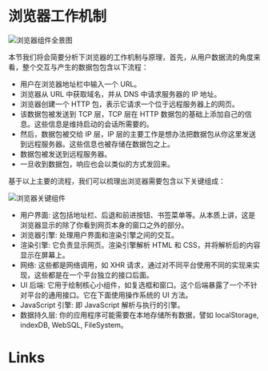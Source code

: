 # 浏览器工作机制

![浏览器组件全景图](https://s1.ax1x.com/2020/11/06/BWouqK.png)

本节我们将会简要分析下浏览器的工作机制与原理，首先，从用户数据流的角度来看，整个交互与产生的数据包包含以下流程：

- 用户在浏览器地址栏中输入一个 URL。
- 浏览器从 URL 中获取域名，并从 DNS 中请求服务器的 IP 地址。
- 浏览器创建一个 HTTP 包，表示它请求一个位于远程服务器上的网页。
- 该数据包被发送到 TCP 层，TCP 层在 HTTP 数据包的基础上添加自己的信息。这些信息是维持启动的会话所需要的。
- 然后，数据包被交给 IP 层，IP 层的主要工作是想办法把数据包从你这里发送到远程服务器。这些信息也被存储在数据包之上。
- 数据包被发送到远程服务器。
- 一旦收到数据包，响应也会以类似的方式发回来。

基于以上主要的流程，我们可以梳理出浏览器需要包含以下关键组成：

![浏览器关键组件](https://s1.ax1x.com/2020/11/06/BWIF1I.png)

- 用户界面: 这包括地址栏、后退和前进按钮、书签菜单等。从本质上讲，这是浏览器显示的除了你看到网页本身的窗口之外的部分。
- 浏览器引擎: 处理用户界面和渲染引擎之间的交互。
- 渲染引擎: 它负责显示网页。渲染引擎解析 HTML 和 CSS，并将解析后的内容显示在屏幕上。
- 网络: 这些都是网络调用，如 XHR 请求，通过对不同平台使用不同的实现来实现，这些都是在一个平台独立的接口后面。
- UI 后端: 它用于绘制核心小组件，如复选框和窗口。这个后端暴露了一个不针对平台的通用接口。它在下面使用操作系统的 UI 方法。
- JavaScript 引擎: 即 JavaScript 解析与执行的引擎。
- 数据持久层: 你的应用程序可能需要在本地存储所有数据，譬如 localStorage, indexDB, WebSQL, FileSystem。

# Links
